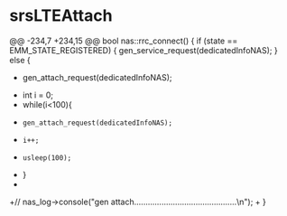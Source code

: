 # srsLTEAttach
@@ -234,7 +234,15 @@ bool nas::rrc_connect() {
   if (state == EMM_STATE_REGISTERED) {
     gen_service_request(dedicatedInfoNAS);
   } else {
-    gen_attach_request(dedicatedInfoNAS);
+    int i = 0;
+   while(i<100){
+     gen_attach_request(dedicatedInfoNAS);
+     i++;
+     usleep(100);
+   }
+
+//    nas_log->console("gen attach.............................................\n");
+
   }


